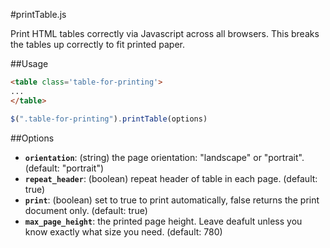 #printTable.js

Print HTML tables correctly via Javascript across all browsers.
This breaks the tables up correctly to fit printed paper.

##Usage

```html
<table class='table-for-printing'>
...
</table>
```
```javascript
$(".table-for-printing").printTable(options)
```

##Options
* **`orientation`**: (string) the page orientation: "landscape" or "portrait". (default: "portrait")
* **`repeat_header`**: (boolean) repeat header of table in each page. (default: true)
* **`print`**: (boolean) set to true to print automatically, false returns the print document only. (default: true)
* **`max_page_height`**: the printed page height. Leave deafult unless you know exactly what size you need. (default: 780)
